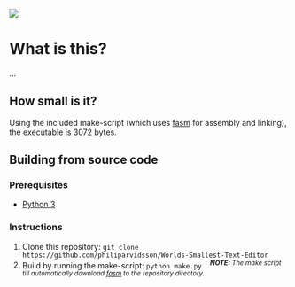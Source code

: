 ![](https://img.shields.io/github/license/philiparvidsson/Worlds-Smallest-Text-Editor.svg)

# What is this?

...

## How small is it?

Using the included make-script (which uses [fasm](https://flatassembler.net/) for assembly and linking), the executable is 3072 bytes.

## Building from source code

### Prerequisites
* [Python 3](https://www.python.org/downloads/)

### Instructions
1. Clone this repository: `git clone https://github.com/philiparvidsson/Worlds-Smallest-Text-Editor`
2. Build by running the make-script: `python make.py`
   <sup><i><b>&nbsp;&nbsp;&nbsp;&nbsp;NOTE:</b> The make script till automatically download [fasm](https://flatassembler.net/) to the repository directory.</i></sup>
